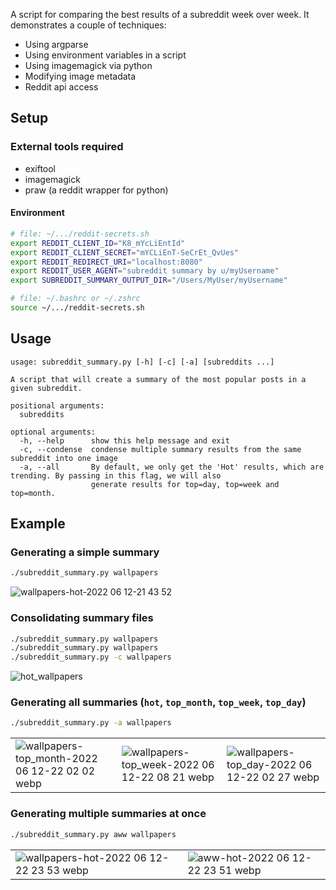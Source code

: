 A script for comparing the best results of a subreddit week over week. It demonstrates a couple of techniques:
- Using argparse
- Using environment variables in a script
- Using imagemagick via python
- Modifying image metadata
- Reddit api access

## Setup

### External tools required
- exiftool
- imagemagick
- praw (a reddit wrapper for python)

#### Environment

```bash
# file: ~/.../reddit-secrets.sh 
export REDDIT_CLIENT_ID="K8_mYcLiEntId"
export REDDIT_CLIENT_SECRET="mYCLiEnT-SeCrEt_QvUes"
export REDDIT_REDIRECT_URI="localhost:8080"
export REDDIT_USER_AGENT="subreddit summary by u/myUsername"
export SUBREDDIT_SUMMARY_OUTPUT_DIR="/Users/MyUser/myUsername"

# file: ~/.bashrc or ~/.zshrc
source ~/.../reddit-secrets.sh
```

## Usage 

```
usage: subreddit_summary.py [-h] [-c] [-a] [subreddits ...]

A script that will create a summary of the most popular posts in a given subreddit.

positional arguments:
  subreddits

optional arguments:
  -h, --help      show this help message and exit
  -c, --condense  condense multiple summary results from the same subreddit into one image
  -a, --all       By default, we only get the 'Hot' results, which are trending. By passing in this flag, we will also
                  generate results for top=day, top=week and top=month.
```

## Example

### Generating a simple summary 

```bash
./subreddit_summary.py wallpapers
```
![wallpapers-hot-2022 06 12-21 43 52](https://user-images.githubusercontent.com/10187351/173271012-6bdac67b-03cc-4cdc-88a0-cc375d1a9491.jpg)

### Consolidating summary files

```bash
./subreddit_summary.py wallpapers
./subreddit_summary.py wallpapers
./subreddit_summary.py -c wallpapers 
```
![hot_wallpapers](https://user-images.githubusercontent.com/10187351/173473035-4b58fd98-d28e-4250-a551-c57a4faeaeae.jpg)

### Generating **all** summaries (`hot`, `top_month`, `top_week`, `top_day`)

```bash
./subreddit_summary.py -a wallpapers
```
||||
|-|-|-|
|![wallpapers-top_month-2022 06 12-22 02 02 webp](https://user-images.githubusercontent.com/10187351/173272308-694ea34f-2c5e-44eb-8174-574933700ad0.jpg)|![wallpapers-top_week-2022 06 12-22 08 21 webp](https://user-images.githubusercontent.com/10187351/173272818-afbe0224-5a7f-4233-95a0-633bd65c6343.jpg)|![wallpapers-top_day-2022 06 12-22 02 27 webp](https://user-images.githubusercontent.com/10187351/173272311-ac6e74cb-8e95-4626-a466-dabc9284c4e8.jpg)|

### Generating multiple summaries at once

```bash
./subreddit_summary.py aww wallpapers
```
|||
|-|-|
|![wallpapers-hot-2022 06 12-22 23 53 webp](https://user-images.githubusercontent.com/10187351/173274083-0ee1ab35-22fb-4e2a-90e7-0b10d31eb06b.jpg)|![aww-hot-2022 06 12-22 23 51 webp](https://user-images.githubusercontent.com/10187351/173274085-7d3850ca-6cc9-4356-b566-256b491e9b76.jpg)|
